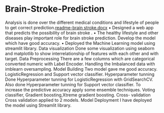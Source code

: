 # Brain-Stroke-Prediction
Analysis is done over the different medical conditions and lifestyle of people to get correct prediction.[readme-brain stroke.docx](https://github.com/SwatiNighut/Brain-Stroke-Prediction/files/6973217/readme-brain.stroke.docx)
•	Designed a web app that predicts the possibility of brain stroke .
•	The healthy lifestyle and other diseases play important role for brain stroke prediction. Develop the model which have good accuracy.
•	Deployed the Machine Learning model using streamlit library.
Data visualization
Done some visualization using seaborn and matplotlib to show interrelationship of features with each other and with target.
Data Preprocessing
There are a few columns which are categorical converted numeric with Label Encoder.
Handling the Imbalanced data with imblearn oversampling.
Model Building
Two model gave me good accuracy. LogisticRegression and Support vector classifier.
Hyperparameter tunning
Done Hyperparameter tunning for LogisticRegression with GridSearchCV.
Also done Hyperparameter tunning for Support vector classifier.
To increase the predictive accuracy apply some ensemble techniques.
Voting classifier, Gradient boosting,Xtreme gradient boosting.
Cross- validation
Cross validation applied to 2 models.
Model Deployment
I have deployed the model using Streamlit library.


